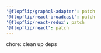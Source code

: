 ```yaml
---
'@flopflip/graphql-adapter': patch
'@flopflip/react-broadcast': patch
'@flopflip/react-redux': patch
'@flopflip/react': patch
---
```


chore: clean up deps
